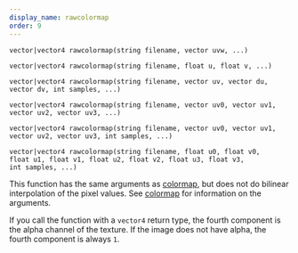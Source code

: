 ```yaml
---
display_name: rawcolormap
order: 9
---
```

`vector|vector4 rawcolormap(string filename, vector uvw, ...)`

`vector|vector4 rawcolormap(string filename, float u, float v, ...)`

`vector|vector4 rawcolormap(string filename, vector uv, vector du, vector dv, int samples, ...)`

`vector|vector4 rawcolormap(string filename, vector uv0, vector uv1, vector uv2, vector uv3, ...)`

`vector|vector4 rawcolormap(string filename, vector uv0, vector uv1, vector uv2, vector uv3, int samples, ...)`

`vector|vector4 rawcolormap(string filename, float u0, float v0, float u1, float v1, float u2, float v2, float u3, float v3, int samples, ...)`

This function has the same arguments as [colormap](colormap.html "Looks up a (filtered) color from a texture file."), but does not do bilinear interpolation of the pixel values. See [colormap](colormap.html "Looks up a (filtered) color from a texture file.") for information on the arguments.

If you call the function with a `vector4` return type, the fourth component is the alpha channel of the texture. If the image does not have alpha, the fourth component is always `1`.
